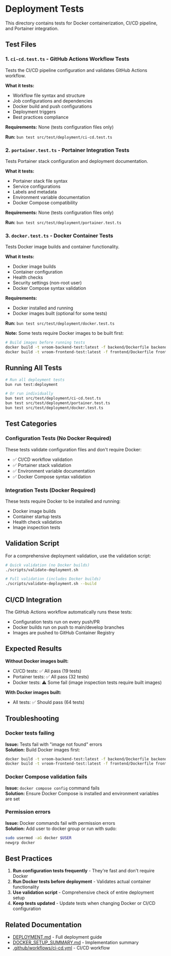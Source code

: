 # Deployment Tests

This directory contains tests for Docker containerization, CI/CD pipeline, and Portainer integration.

## Test Files

### 1. `ci-cd.test.ts` - GitHub Actions Workflow Tests
Tests the CI/CD pipeline configuration and validates GitHub Actions workflow.

**What it tests:**
- Workflow file syntax and structure
- Job configurations and dependencies
- Docker build and push configurations
- Deployment triggers
- Best practices compliance

**Requirements:** None (tests configuration files only)

**Run:** `bun test src/test/deployment/ci-cd.test.ts`

### 2. `portainer.test.ts` - Portainer Integration Tests
Tests Portainer stack configuration and deployment documentation.

**What it tests:**
- Portainer stack file syntax
- Service configurations
- Labels and metadata
- Environment variable documentation
- Docker Compose compatibility

**Requirements:** None (tests configuration files only)

**Run:** `bun test src/test/deployment/portainer.test.ts`

### 3. `docker.test.ts` - Docker Container Tests
Tests Docker image builds and container functionality.

**What it tests:**
- Docker image builds
- Container configuration
- Health checks
- Security settings (non-root user)
- Docker Compose syntax validation

**Requirements:** 
- Docker installed and running
- Docker images built (optional for some tests)

**Run:** `bun test src/test/deployment/docker.test.ts`

**Note:** Some tests require Docker images to be built first:
```bash
# Build images before running tests
docker build -t vroom-backend-test:latest -f backend/Dockerfile backend/
docker build -t vroom-frontend-test:latest -f frontend/Dockerfile frontend/
```

## Running All Tests

```bash
# Run all deployment tests
bun run test:deployment

# Or run individually
bun test src/test/deployment/ci-cd.test.ts
bun test src/test/deployment/portainer.test.ts
bun test src/test/deployment/docker.test.ts
```

## Test Categories

### Configuration Tests (No Docker Required)
These tests validate configuration files and don't require Docker:
- ✅ CI/CD workflow validation
- ✅ Portainer stack validation
- ✅ Environment variable documentation
- ✅ Docker Compose syntax validation

### Integration Tests (Docker Required)
These tests require Docker to be installed and running:
- Docker image builds
- Container startup tests
- Health check validation
- Image inspection tests

## Validation Script

For a comprehensive deployment validation, use the validation script:

```bash
# Quick validation (no Docker builds)
./scripts/validate-deployment.sh

# Full validation (includes Docker builds)
./scripts/validate-deployment.sh --build
```

## CI/CD Integration

The GitHub Actions workflow automatically runs these tests:
- Configuration tests run on every push/PR
- Docker builds run on push to main/develop branches
- Images are pushed to GitHub Container Registry

## Expected Results

**Without Docker images built:**
- CI/CD tests: ✅ All pass (19 tests)
- Portainer tests: ✅ All pass (32 tests)
- Docker tests: ⚠️ Some fail (image inspection tests require built images)

**With Docker images built:**
- All tests: ✅ Should pass (64 tests)

## Troubleshooting

### Docker tests failing
**Issue:** Tests fail with "image not found" errors  
**Solution:** Build Docker images first:
```bash
docker build -t vroom-backend-test:latest -f backend/Dockerfile backend/
docker build -t vroom-frontend-test:latest -f frontend/Dockerfile frontend/
```

### Docker Compose validation fails
**Issue:** `docker compose config` command fails  
**Solution:** Ensure Docker Compose is installed and environment variables are set

### Permission errors
**Issue:** Docker commands fail with permission errors  
**Solution:** Add user to docker group or run with sudo:
```bash
sudo usermod -aG docker $USER
newgrp docker
```

## Best Practices

1. **Run configuration tests frequently** - They're fast and don't require Docker
2. **Run Docker tests before deployment** - Validates actual container functionality
3. **Use validation script** - Comprehensive check of entire deployment setup
4. **Keep tests updated** - Update tests when changing Docker or CI/CD configuration

## Related Documentation

- [DEPLOYMENT.md](../../../../DEPLOYMENT.md) - Full deployment guide
- [DOCKER_SETUP_SUMMARY.md](../../../../DOCKER_SETUP_SUMMARY.md) - Implementation summary
- [.github/workflows/ci-cd.yml](../../../../.github/workflows/ci-cd.yml) - CI/CD workflow
